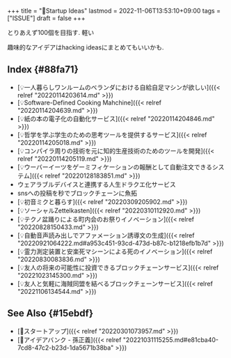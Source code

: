 +++
title = "🔬Startup Ideas"
lastmod = 2022-11-06T13:53:10+09:00
tags = ["ISSUE"]
draft = false
+++

とりあえず100個を目指す. 軽い

趣味的なアイデアはhacking ideasにまとめてもいいかも.


## Index {#88fa71}

-   [💡一人暮らしワンルームのベランダにおける自給自足マシンが欲しい]({{< relref "20220114203614.md" >}})
-   [💡Software-Defined Cooking Mahchine]({{< relref "20220114204639.md" >}})
-   [💡紙の本の電子化の自動化サービス]({{< relref "20220114204846.md" >}})
-   [💡哲学を学ぶ学生のための思考ツールを提供するサービス]({{< relref "20220114205018.md" >}})
-   [💡コンパイラ周りの技術を元に知的生産技術のためのツールを開発]({{< relref "20220114205119.md" >}})
-   [💡ウーバーイーツをゲーミフィケーションの報酬として自動注文できるシステム]({{< relref "20220128183851.md" >}})
-   ウェアラブルデバイスと連携する人生ドラクエ化サービス
-   snsへの投稿を秒でブロックチェーンに魚拓
-   [💡初音ミクと暮らす]({{< relref "20220309205902.md" >}})
-   [💡ソーシャルZettelkasten]({{< relref "20220310112920.md" >}})
-   [💡テクノ盆踊りによる町内会のお祭りイノベーション]({{< relref "20220828150433.md" >}})
-   [💡自動音声読み出しでアファメーション誘導文の生成]({{< relref "20220921064222.md#a953c451-93cd-473d-b87c-b1218efb1b7d" >}})
-   [💡霊力測定装置と安楽死マシーンによる死のイノベーション]({{< relref "20220830083836.md" >}})
-   [💡友人の将来の可能性に投資できるブロックチェーンサービス]({{< relref "20221023145300.md" >}})
-   [💡友人と気軽に海賊同盟を結べるブロックチェーンサービス]({{< relref "20221106134544.md" >}})


## See Also {#15ebdf}

-   [📝スタートアップ]({{< relref "20220301073957.md" >}})
-   [📙アイデアバンク - 孫正義]({{< relref "20221031115255.md#e81cba40-7cd8-47c2-b23d-1da5671b38ba" >}})
